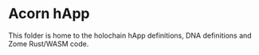 # Acorn hApp

This folder is home to the holochain hApp definitions, DNA definitions and Zome Rust/WASM code.
